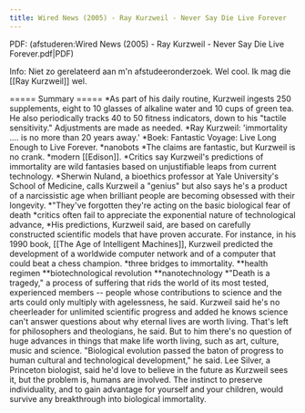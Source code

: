 ```yaml
---
title: Wired News (2005) - Ray Kurzweil - Never Say Die Live Forever
---
```

PDF: (afstuderen:Wired News (2005) - Ray Kurzweil - Never Say Die Live Forever.pdf|PDF)

Info: Niet zo gerelateerd aan m'n afstudeeronderzoek. Wel cool. Ik mag die [[Ray Kurzweil]] wel.


===== Summary =====
*As part of his daily routine, Kurzweil ingests 250 supplements, eight to 10 glasses of alkaline water and 10 cups of green tea. He also periodically tracks 40 to 50 fitness indicators, down to his "tactile sensitivity." Adjustments are made as needed.
*Ray Kurzweil: 'immortality .... is no more than 20 years away.'
*Boek: Fantastic Voyage: Live Long Enough to Live Forever.
*nanobots
*The claims are fantastic, but Kurzweil is no crank.
*modern [[Edison]].
*Critics say Kurzweil's predictions of immortality are wild fantasies based on unjustifiable leaps from current technology.
*Sherwin Nuland, a bioethics professor at Yale University's School of Medicine, calls Kurzweil a "genius" but also says he's a product of a narcissistic age when brilliant people are becoming obsessed with their longevity.
*"They've forgotten they're acting on the basic biological fear of death
*critics often fail to appreciate the exponential nature of technological advance,
*His predictions, Kurzweil said, are based on carefully constructed scientific models that have proven accurate. For instance, in his 1990 book, [[The Age of Intelligent Machines]], Kurzweil predicted the development of a worldwide computer network and of a computer that could beat a chess champion.
*three bridges to immortality.
**health regimen
**biotechnological revolution
**nanotechnology
*"Death is a tragedy," a process of suffering that rids the world of its most tested, experienced members -- people whose contributions to science and the arts could only multiply with agelessness, he said. Kurzweil said he's no cheerleader for unlimited scientific progress and added he knows science can't answer questions about why eternal lives are worth living. That's left for philosophers and theologians, he said. But to him there's no question of huge advances in things that make life worth  living, such as art, culture, music and science. "Biological evolution passed the baton of progress to human cultural and  technological development," he said. Lee Silver, a Princeton biologist, said he'd love to believe in the future as Kurzweil sees it, but the problem is, humans are involved. The instinct to preserve individuality, and to gain advantage for yourself and your children, would survive any breakthrough into biological immortality.
